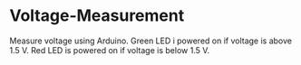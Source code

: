 # Voltage-Measurement

Measure voltage using Arduino. Green LED i powered on if voltage is above 1.5 V. Red LED is powered on if voltage is below 1.5 V. 